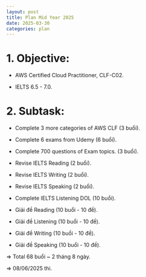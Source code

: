 ```yaml
---
layout: post
title: Plan Mid Year 2025
date: 2025-03-30
categories: plan
---
```


# 1. Objective:

- AWS Certified Cloud Practitioner, CLF-C02.

- IELTS 6.5 - 7.0.

# 2. Subtask:

- Complete 3 more categories of AWS CLF (3 buổi).

- Complete 6 exams from Udemy (6 buổi).

- Complete 700 questions of Exam topics. (3 buổi).

- Revise IELTS Reading (2 buổi).

- Revise IELTS Writing (2 buổi).

- Revise IELTS Speaking (2 buổi).

- Complete IELTS Listening DOL (10 buổi).

- Giải đề Reading (10 buổi - 10 đề).

- Giải đề Listening (10 buổi - 10 đề).

- Giải đề Writing (10 buổi - 10 đề).

- Giải đề Speaking (10 buổi - 10 đề).

=> Total 68 buổi ~ 2 tháng 8 ngày.

=> 08/06/2025 thi.
